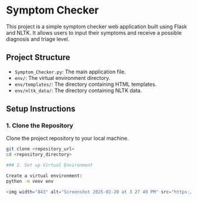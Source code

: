 # Symptom Checker

This project is a simple symptom checker web application built using Flask and NLTK. It allows users to input their symptoms and receive a possible diagnosis and triage level.

## Project Structure

- `Symptom_Checker.py`: The main application file.
- `env/`: The virtual environment directory.
- `env/templates/`: The directory containing HTML templates.
- `env/nltk_data/`: The directory containing NLTK data.

## Setup Instructions

### 1. Clone the Repository

Clone the project repository to your local machine.

```sh
git clone <repository_url>
cd <repository_directory>

### 2. Set up Virtual Environment

Create a virtual environment:
python -m venv env

<img width="843" alt="Screenshot 2025-02-20 at 3 27 49 PM" src="https://github.com/user-attachments/assets/e21e9134-a2a3-4c6a-bd21-b117a545b642" />
